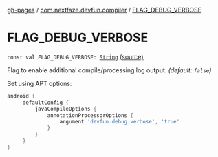 [gh-pages](../index.md) / [com.nextfaze.devfun.compiler](index.md) / [FLAG_DEBUG_VERBOSE](./-f-l-a-g_-d-e-b-u-g_-v-e-r-b-o-s-e.md)

# FLAG_DEBUG_VERBOSE

`const val FLAG_DEBUG_VERBOSE: `[`String`](https://kotlinlang.org/api/latest/jvm/stdlib/kotlin/-string/index.html) [(source)](https://github.com/NextFaze/dev-fun/tree/master/devfun-compiler/src/main/java/com/nextfaze/devfun/compiler/Compiler.kt#L90)

Flag to enable additional compile/processing log output. *(default: `false`)*

Set using APT options:

``` gradle
android {
     defaultConfig {
         javaCompileOptions {
             annotationProcessorOptions {
                 argument 'devfun.debug.verbose', 'true'
             }
         }
     }
}
```


